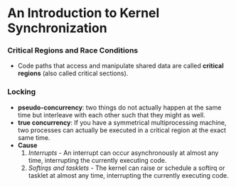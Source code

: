 # An Introduction to Kernel Synchronization

### Critical Regions and Race Conditions
* Code paths that access and manipulate shared data are called **critical regions** (also called critical sections).


### Locking
* **pseudo-concurrency**: two things do not actually happen at the same time but interleave with each other such that they might as well.
* **true concurrency**: If you have a symmetrical multiprocessing machine, two processes can actually be executed in a critical region at the exact same time.
* **Cause**
  1. *Interrupts* - An interrupt can occur asynchronously at almost any time, interrupting the currently executing code.
  2. *Softirqs and tasklets* - The kernel can raise or schedule a softirq or tasklet at almost any time, interrupting the currently executing code.
